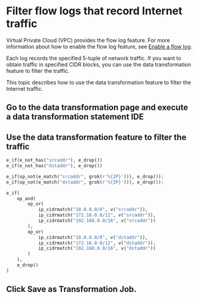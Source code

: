 # Filter flow logs that record Internet traffic

Virtual Private Cloud (VPC) provides the flow log feature. For more information about how to enable the flow log feature, see [Enable a flow log](https://www.alibabacloud.com/help/en/doc-detail/173648.html).

Each log records the specified 5-tuple of network traffic. If you want to obtain traffic in specified CIDR blocks, you can use the data transformation feature to filter the traffic.

This topic describes how to use the data transformation feature to filter the Internet traffic.

## Go to the data transformation page and execute a data transformation statement IDE


## Use the data transformation feature to filter the traffic

```python
e_if(e_not_has("srcaddr"), e_drop())
e_if(e_not_has("dstaddr"), e_drop())

e_if(op_not(e_match("srcaddr", grok(r'%{IP}'))), e_drop());
e_if(op_not(e_match("dstaddr", grok(r'%{IP}'))), e_drop());

e_if(
	op_and(
		op_or(
			ip_cidrmatch("10.0.0.0/8", v("srcaddr")),
      		ip_cidrmatch("172.16.0.0/12", v("srcaddr")),
      		ip_cidrmatch("192.168.0.0/16", v("srcaddr"))
		),
		op_or(
			ip_cidrmatch("10.0.0.0/8", v("dstaddr")),
			ip_cidrmatch("172.16.0.0/12", v("dstaddr")),
			ip_cidrmatch("192.168.0.0/16", v("dstaddr"))
		)
	),
	e_drop()
)
```

## Click Save as Transformation Job.

